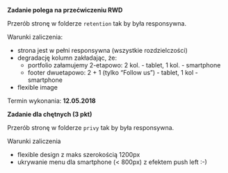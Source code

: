 **Zadanie polega na przećwiczeniu RWD**

Przerób stronę w folderze `retention` tak by była responsywna.

Warunki zaliczenia:
* strona jest w pełni responsywna (wszystkie rozdzielczości)
* degradację kolumn zakładając, że:
    * portfolio załamujemy 2-etapowo: 2 kol. - tablet, 1 kol. - smartphone
    * footer dwuetapowo: 2 + 1 (tylko “Follow us”) - tablet, 1 kol - smartphone
* flexible image

Termin wykonania: **12.05.2018**

**Zadanie dla chętnych (3 pkt)**

Przerób stronę w folderze `privy` tak by była responsywna.

Warunki zaliczenia
* flexible design z maks szerokością 1200px
* ukrywanie menu dla smartphone (< 800px) z efektem push left :-)